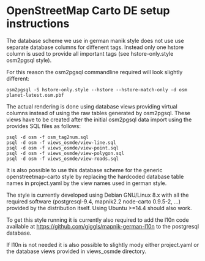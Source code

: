 # OpenStreetMap Carto DE setup instructions

The database scheme we use in german manik style does not use use separate
database columns for diffenent tags. Instead only one hstore column is used
to provide all important tags (see hstore-only.style osm2pgsql style).

For this reason the osm2pgsql commandline required will look slightly different:

```
osm2pgsql -S hstore-only.style --hstore --hstore-match-only -d osm planet-latest.osm.pbf
```

The actual rendering is done using database views providing virtual columns
instead of using the raw tables generated by osm2pgsql. These views have to
be created after the initial osm2pgsql data import using the provides SQL
files as follows:

```
psql -d osm -f osm_tag2num.sql
psql -d osm -f views_osmde/view-line.sql
psql -d osm -f views_osmde/view-point.sql
psql -d osm -f views_osmde/view-polygon.sql
psql -d osm -f views_osmde/view-roads.sql
```

It is also possible to use this database scheme for the generic
openstreetmap-carto style by replacing the hardcoded database table names in
project.yaml by the view names used in german style.

The style is currently developed using Debian GNU/Linux 8.x with all the
required software (postgresql-9.4, mapnik2.2 node-carto 0.9.5-2, ...)
provided by the distribution itself. Using Ubuntu >=14.4 should also work.

To get this style running it is currently also required to add the l10n code
available at https://github.com/giggls/mapnik-german-l10n to the postgresql
database.

If l10n is not needed it is also possible to slightly mody either
project.yaml or the database views provided in views_osmde directory.


